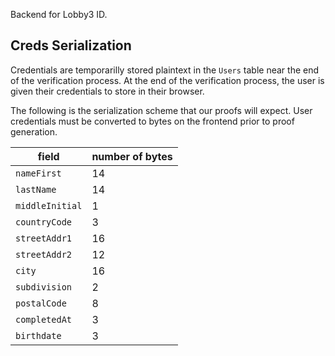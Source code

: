 Backend for Lobby3 ID.

## Creds Serialization

Credentials are temporarilly stored plaintext in the `Users` table near the end of the verification process. At the end of the verification process, the user is given their credentials to store in their browser.

The following is the serialization scheme that our proofs will expect. User credentials must be converted to bytes on the frontend prior to proof generation.

| field           | number of bytes |
| --------------- | --------------- |
| `nameFirst`     | 14              |
| `lastName`      | 14              |
| `middleInitial` | 1               |
| `countryCode`   | 3               |
| `streetAddr1`   | 16              |
| `streetAddr2`   | 12              |
| `city`          | 16              |
| `subdivision`   | 2               |
| `postalCode`    | 8               |
| `completedAt`   | 3               |
| `birthdate`     | 3               |
